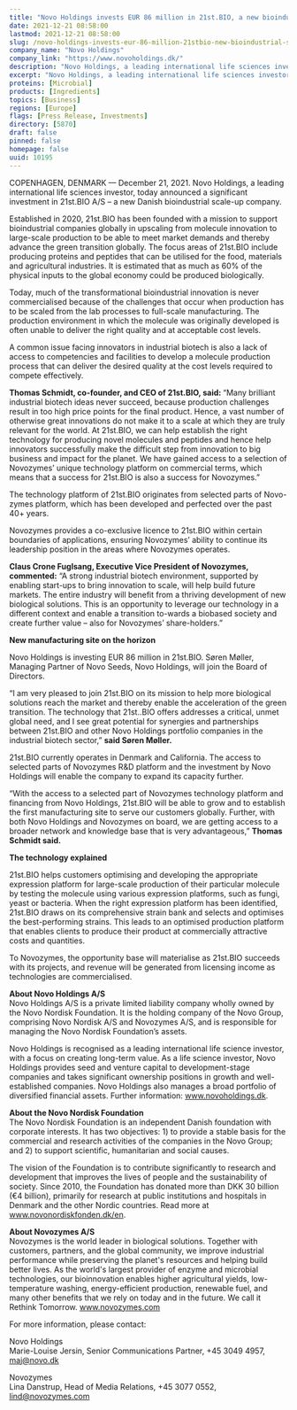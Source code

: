 ```yaml
---
title: "Novo Holdings invests EUR 86 million in 21st.BIO, a new bioindustrial scale-up company building on technology base from Novozymes"
date: 2021-12-21 08:58:00
lastmod: 2021-12-21 08:58:00
slug: /novo-holdings-invests-eur-86-million-21stbio-new-bioindustrial-scale-company-building
company_name: "Novo Holdings"
company_link: "https://www.novoholdings.dk/"
description: "Novo Holdings, a leading international life sciences investor, today announced a significant investment in 21st.BIO A/S – a new Danish bioindustrial scale-up company."
excerpt: "Novo Holdings, a leading international life sciences investor, today announced a significant investment in 21st.BIO A/S – a new Danish bioindustrial scale-up company."
proteins: [Microbial]
products: [Ingredients]
topics: [Business]
regions: [Europe]
flags: [Press Release, Investments]
directory: [5870]
draft: false
pinned: false
homepage: false
uuid: 10195
---
```

<p>COPENHAGEN, DENMARK — December 21, 2021. Novo Holdings, a leading international life sciences investor, today announced a significant investment in 21st.BIO A/S – a new Danish bioindustrial scale-up company.</p>
<p>Established in 2020, 21st.BIO has been founded with a mission to support bioindustrial companies globally in upscaling from molecule innovation to large-scale production to be able to meet market demands and thereby advance the green transition globally. The focus areas of 21st.BIO include producing proteins and peptides that can be utilised for the food, materials and agricultural industries. It is estimated that as much as 60% of the physical inputs to the global economy could be produced biologically.</p>
<p>Today, much of the transformational bioindustrial innovation is never commercialised because of the challenges that occur when production has to be scaled from the lab processes to full-scale manufacturing. The production environment in which the molecule was originally developed is often unable to deliver the right quality and at acceptable cost levels.</p>
<p>A common issue facing innovators in industrial biotech is also a lack of access to competencies and facilities to develop a molecule production process that can deliver the desired quality at the cost levels required to compete effectively.</p>
<p><strong>Thomas Schmidt, co-founder, and CEO of 21st.BIO, said: </strong>“Many brilliant industrial biotech ideas never succeed, because production challenges result in too high price points for the final product. Hence, a vast number of otherwise great innovations do not make it to a scale at which they are truly relevant for the world. At 21st.BIO, we can help establish the right technology for producing novel molecules and peptides and hence help innovators successfully make the difficult step from innovation to big business and impact for the planet. We have gained access to a selection of Novozymes’ unique technology platform on commercial terms, which means that a success for 21st.BIO is also a success for Novozymes.”</p>
<p>The technology platform of 21st.BIO originates from selected parts of Novo-zymes platform, which has been developed and perfected over the past 40+ years.</p>
<p>Novozymes provides a co-exclusive licence to 21st.BIO within certain boundaries of applications, ensuring Novozymes’ ability to continue its leadership position in the areas where Novozymes operates. </p>
<p><strong>Claus Crone Fuglsang, Executive Vice President of Novozymes, commented:</strong> “A strong industrial biotech environment, supported by enabling start-ups to bring innovation to scale, will help build future markets. The entire industry will benefit from a thriving development of new biological solutions. This is an opportunity to leverage our technology in a different context and enable a transition to-wards a biobased society and create further value – also for Novozymes’ share-holders.”</p>
<p><strong>New manufacturing site on the horizon</strong></p>
<p>Novo Holdings is investing EUR 86 million in 21st.BIO. Søren Møller, Managing Partner of Novo Seeds, Novo Holdings, will join the Board of Directors.</p>
<p>“I am very pleased to join 21st.BIO on its mission to help more biological solutions reach the market and thereby enable the acceleration of the green transition. The technology that 21st..BIO offers addresses a critical, unmet global need, and I see great potential for synergies and partnerships between 21st.BIO and other Novo Holdings portfolio companies in the industrial biotech sector,” <strong>said Søren Møller.</strong></p>
<p>21st.BIO currently operates in Denmark and California. The access to selected parts of Novozymes R&D platform and the investment by Novo Holdings will enable the company to expand its capacity further.</p>
<p>“With the access to a selected part of Novozymes technology platform and financing from Novo Holdings, 21st.BIO will be able to grow and to establish the first manufacturing site to serve our customers globally. Further, with both Novo Holdings and Novozymes on board, we are getting access to a broader network and knowledge base that is very advantageous,” <strong>Thomas Schmidt said.</strong></p>
<p><strong>The technology explained </strong></p>
<p>21st.BIO helps customers optimising and developing the appropriate expression platform for large-scale production of their particular molecule by testing the molecule using various expression platforms, such as fungi, yeast or bacteria. When the right expression platform has been identified, 21st.BIO draws on its comprehensive strain bank and selects and optimises the best-performing strains. This leads to an optimised production platform that enables clients to produce their product at commercially attractive costs and quantities.</p>
<p>To Novozymes, the opportunity base will materialise as 21st.BIO succeeds with its projects, and revenue will be generated from licensing income as technologies are commercialised.</p>
<p><strong>About Novo Holdings A/S</strong><br />
Novo Holdings A/S is a private limited liability company wholly owned by the Novo Nordisk Foundation. It is the holding company of the Novo Group, comprising Novo Nordisk A/S and Novozymes A/S, and is responsible for managing the Novo Nordisk Foundation’s assets.</p>
<p>Novo Holdings is recognised as a leading international life science investor, with a focus on creating long-term value. As a life science investor, Novo Holdings provides seed and venture capital to development-stage companies and takes significant ownership positions in growth and well-established companies. Novo Holdings also manages a broad portfolio of diversified financial assets. Further information: <a href="http://www.novoholdings.dk">www.novoholdings.dk</a>.</p>
<p><strong>About the Novo Nordisk Foundation</strong><br />
The Novo Nordisk Foundation is an independent Danish foundation with corporate interests. It has two objectives: 1) to provide a stable basis for the commercial and research activities of the companies in the Novo Group; and 2) to support scientific, humanitarian and social causes.</p>
<p>The vision of the Foundation is to contribute significantly to research and development that improves the lives of people and the sustainability of society. Since 2010, the Foundation has donated more than DKK 30 billion (€4 billion), primarily for research at public institutions and hospitals in Denmark and the other Nordic countries. Read more at <a href="http://www.novonordiskfonden.dk/en">www.novonordiskfonden.dk/en</a>.</p>
<p><strong>About Novozymes A/S</strong><br />
Novozymes is the world leader in biological solutions. Together with customers, partners, and the global community, we improve industrial performance while preserving the planet's resources and helping build better lives. As the world's largest provider of enzyme and microbial technologies, our bioinnovation enables higher agricultural yields, low-temperature washing, energy-efficient production, renewable fuel, and many other benefits that we rely on today and in the future. We call it Rethink Tomorrow. <a href="http://www.novozymes.com">www.novozymes.com</a></p>
<p>For more information, please contact:</p>
<p>Novo Holdings<br />
Marie-Louise Jersin, Senior Communications Partner, +45 3049 4957, <a href="mailto:maj@novo.dk">maj@novo.dk</a></p>
<p>Novozymes<br />
Lina Danstrup, Head of Media Relations, +45 3077 0552, <a href="mailto:lind@novozymes.com">lind@novozymes.com</a></p>
